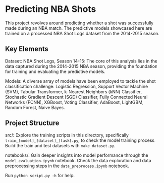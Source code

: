 # Predicting NBA Shots

This project revolves around predicting whether a shot was successfully made during an NBA match. The predictive models showcased here are trained on a processed NBA Shot Logs dataset from the 2014-2015 season.

## Key Elements
Dataset: NBA Shot Logs, Season 14-15: The core of this analysis lies in the data captured during the 2014-2015 NBA season, providing the foundation for training and evaluating the predictive models.

Models: A diverse array of models have been employed to tackle the shot classification challenge: Logistic Regression, Support Vector Machine (SVM), Tabular Transformer, k-Nearest Neighbors (kNN) Classifier, Stochastic Gradient Descent (SGD) Classifier, Fully Connected Neural Networks (FCNN), XGBoost, Voting Classifier, AdaBoost, LightGBM, Random Forest, Naive Bayes.

## Project Structure
src/: Explore the training scripts in this directory, specifically ```train_[model]_[dataset]_[task].py```, to check the model training process. Build the train and test datasets with ```make_dataset.py```.

notebooks/: Gain deeper insights into model performance through the ```model_evaluation.ipynb``` notebook. Check the data exploration and data preprocessing steps in the ```data_preprocess.ipynb``` notebook.

Run ```python script.py -h``` for help.
